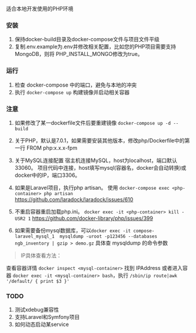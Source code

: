 适合本地开发使用的PHP环境

### 安装
1. 保持docker-build目录及docker-compose文件与项目文件平级
2. 复制.env.example为.env并修改相关配置，比如您的PHP项目需要支持MongoDB，则将
PHP_INSTALL_MONGO修改为true。

### 运行

1. 检查 docker-compose 中的端口，避免与本地的冲突
2. 执行 `docker-compose up` 构建镜像并启动相关容器

### 注意

1. 如果修改了某一dockerfile文件后要重建镜像
`docker-compose up -d --build`

2. 关于PHP，默认是7.0.1，如果需要安装其他版本，修改php/Dockerfile中的第一行
FROM php:x.x.x-fpm

3. 关于MySQL连接配置
宿主机连接MySQL，host为localhost，端口默认33060。
项目代码中连接，host填写mysql(容器名，docker会自动转换)或docker中的IP，端口3306。

4. 如果是Laravel项目，执行php artisan。 使用 `docker-compose exec <php-container> php artisan`
https://github.com/laradock/laradock/issues/610

5. 不重启容器重启加载php.ini。 `docker exec -it <php-container> kill -USR2 1`
https://github.com/docker-library/php/issues/399

6. 如果需要备份mysql数据库，可以`docker exec -it compose-laravel_mysql_1  mysqldump -uroot -p123456 --databases ngb_inventory | gzip > demo.gz`
具体查 mysqldump 的命令参数

> IP具体查看方法：

查看容器详情
`docker inspect <mysql-container>`
找到 IPAddress
或者进入容器 `docker exec -it <mysql-container> bash`，执行
 `/sbin/ip route|awk '/default/ { print $3 }'`
 
 ### TODO
 1. 测试xdebug兼容性
 2. 支持Laravel和Symfony项目
 3. 如何动态启动某service